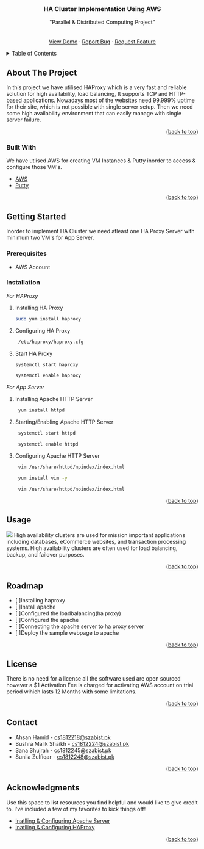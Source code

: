 <div id="top"></div>



<!-- PROJECT LOGO -->
<br />
<div align="center">
  
  </a>

  <h3 align="center">HA Cluster Implementation Using AWS</h3>

  <p align="center">
    "Parallel & Distributed Computing Project"
    <br />
    <a href="https://github.com/othneildrew/Best-README-Template"><strong></strong></a>
    <br />
    <br />
    <a href="https://github.com/othneildrew/Best-README-Template">View Demo</a>
    ·
    <a href="https://github.com/othneildrew/Best-README-Template/issues">Report Bug</a>
    ·
    <a href="https://github.com/othneildrew/Best-README-Template/issues">Request Feature</a>
  </p>
</div>



<!-- TABLE OF CONTENTS -->
<details>
  <summary>Table of Contents</summary>
  <ol>
    <li>
      <a href="#about-the-project">About The Project</a>
      <ul>
        <li><a href="#built-with">Built With</a></li>
      </ul>
    </li>
    <li>
      <a href="#getting-started">Getting Started</a>
      <ul>
        <li><a href="#prerequisites">Prerequisites</a></li>
        <li><a href="#installation">Installation</a></li>
      </ul>
    </li>
    <li><a href="#usage">Usage</a></li>
    <li><a href="#roadmap">Roadmap</a></li>
    <li><a href="#contributing">Contributing</a></li>
    <li><a href="#license">License</a></li>
    <li><a href="#contact">Contact</a></li>
    <li><a href="#acknowledgments">Acknowledgments</a></li>
  </ol>
</details>



<!-- ABOUT THE PROJECT -->
## About The Project
In this project we have utilised HAProxy which is a very fast and reliable solution for high availability, load balancing, It supports TCP and HTTP-based applications. Nowadays most of the websites need 99.999% uptime for their site, which is not possible with single server setup. Then we need some high availability environment that can easily manage with single server failure.

<p align="right">(<a href="#top">back to top</a>)</p>



### Built With
We have utlised AWS for creating VM Instances & Putty inorder to access & configure those VM's.

* [AWS](https://aws.amazon.com/)
* [Putty](https://www.putty.org/)


<p align="right">(<a href="#top">back to top</a>)</p>



<!-- GETTING STARTED -->
## Getting Started

Inorder to implement HA Cluster we need atleast one HA Proxy Server with minimum two VM's for App Server.

### Prerequisites

- AWS Account


### Installation

_For HAProxy_

1. Installing HA Proxy
   ```sh
   sudo yum install haproxy
   ```
2. Configuring HA Proxy
   ```sh
    /etc/haproxy/haproxy.cfg
   ```
3. Start HA Proxy
   ```js
   systemctl start haproxy
   ```
   ```js
   systemctl enable haproxy
   ```

_For App Server_

1. Installing Apache HTTP Server
   ```sh
    yum install httpd
   ```
2. Starting/Enabling Apache HTTP Server
   ```sh
    systemctl start httpd
   ```
   ```sh
    systemctl enable httpd
   ```
3. Configuring Apache HTTP Server
   ```sh
    vim /usr/share/httpd/npindex/index.html
   ```
   ```sh
    yum install vim -y
   ```
   ```sh
    vim /usr/share/httpd/noindex/index.html
   ```

<p align="right">(<a href="#top">back to top</a>)</p>



<!-- USAGE EXAMPLES -->
## Usage
<img src= HACluster.jpeg>
High availability clusters are used for mission important applications including databases, eCommerce websites, and transaction processing systems. High availability clusters are often used for load balancing, backup, and failover purposes.

<p align="right">(<a href="#top">back to top</a>)</p>



<!-- ROADMAP -->
## Roadmap

- [ ]Installing haproxy
- [ ]Install apache
- [ ]Configured the loadbalancing(ha proxy)
- [ ]Configured the apache
- [ ]Connecting the apache server to ha proxy server
- [ ]Deploy the sample webpage to apache



<p align="right">(<a href="#top">back to top</a>)</p>


<!-- LICENSE -->
## License

There is no need for a license all the software used are open sourced however a $1 Activation Fee is charged for activating AWS account on trial period wihich lasts 12 Months with some limitations.
<p align="right">(<a href="#top">back to top</a>)</p>



<!-- CONTACT -->
## Contact

- Ahsan Hamid         - cs1812218@szabist.pk
- Bushra Malik Shaikh - cs1812224@szabist.pk
- Sana Shujrah        - cs1812245@szabist.pk
- Sunila Zulfiqar     - cs1812248@szabist.pk



<p align="right">(<a href="#top">back to top</a>)</p>



<!-- ACKNOWLEDGMENTS -->
## Acknowledgments

Use this space to list resources you find helpful and would like to give credit to. I've included a few of my favorites to kick things off!


* [Inatlling & Configuring Apache Server](https://www.digitalocean.com/community/tutorials/how-to-install-the-apache-web-server-on-centos-7)
* [Inatlling & Configuring HAProxy](https://cloudwafer.com/blog/installing-haproxy-on-centos-7/)


<p align="right">(<a href="#top">back to top</a>)</p>





<!-- MARKDOWN LINKS & IMAGES -->
<!-- https://www.markdownguide.org/basic-syntax/#reference-style-links -->
[contributors-shield]: https://img.shields.io/github/contributors/othneildrew/Best-README-Template.svg?style=for-the-badge
[contributors-url]: https://github.com/othneildrew/Best-README-Template/graphs/contributors
[forks-shield]: https://img.shields.io/github/forks/othneildrew/Best-README-Template.svg?style=for-the-badge
[forks-url]: https://github.com/othneildrew/Best-README-Template/network/members
[stars-shield]: https://img.shields.io/github/stars/othneildrew/Best-README-Template.svg?style=for-the-badge
[stars-url]: https://github.com/othneildrew/Best-README-Template/stargazers
[issues-shield]: https://img.shields.io/github/issues/othneildrew/Best-README-Template.svg?style=for-the-badge
[issues-url]: https://github.com/othneildrew/Best-README-Template/issues
[license-shield]: https://img.shields.io/github/license/othneildrew/Best-README-Template.svg?style=for-the-badge
[license-url]: https://github.com/othneildrew/Best-README-Template/blob/master/LICENSE.txt
[linkedin-shield]: https://img.shields.io/badge/-LinkedIn-black.svg?style=for-the-badge&logo=linkedin&colorB=555
[linkedin-url]: https://linkedin.com/in/othneildrew
[product-screenshot]: images/screenshot.png